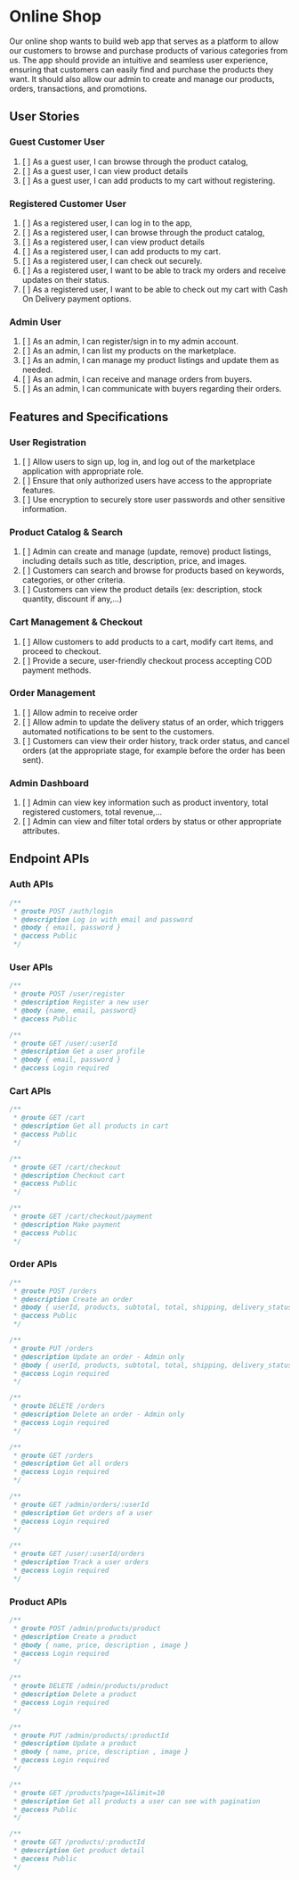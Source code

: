 # Online Shop

Our online shop wants to build web app that serves as a platform to allow our customers to browse and purchase products of various categories from us. The app should provide an intuitive and seamless user experience, ensuring that customers can easily find and purchase the products they want. It should also allow our admin to create and manage our products, orders, transactions, and promotions.

## User Stories

### Guest Customer User

1. [ ] As a guest user, I can browse through the product catalog,
2. [ ] As a guest user, I can view product details
3. [ ] As a guest user, I can add products to my cart without registering.

### Registered Customer User

1. [ ] As a registered user, I can log in to the app,
2. [ ] As a registered user, I can browse through the product catalog,
3. [ ] As a registered user, I can view product details
4. [ ] As a registered user, I can add products to my cart.
5. [ ] As a registered user, I can check out securely.
6. [ ] As a registered user, I want to be able to track my orders and receive updates on their status.
7. [ ] As a registered user, I want to be able to check out my cart with Cash On Delivery payment options.

### Admin User

1. [ ] As an admin, I can register/sign in to my admin account.
2. [ ] As an admin, I can list my products on the marketplace.
3. [ ] As an admin, I can manage my product listings and update them as needed.
4. [ ] As an admin, I can receive and manage orders from buyers.
5. [ ] As an admin, I can communicate with buyers regarding their orders.

## Features and Specifications

### User Registration

1. [ ] Allow users to sign up, log in, and log out of the marketplace application with appropriate role.
2. [ ] Ensure that only authorized users have access to the appropriate features.
3. [ ] Use encryption to securely store user passwords and other sensitive information.

### Product Catalog & Search

1. [ ] Admin can create and manage (update, remove) product listings, including details such as title, description, price, and images.
2. [ ] Customers can search and browse for products based on keywords, categories, or other criteria.
3. [ ] Customers can view the product details (ex: description, stock quantity, discount if any,…)

### Cart Management & Checkout

1. [ ] Allow customers to add products to a cart, modify cart items, and proceed to checkout.
2. [ ] Provide a secure, user-friendly checkout process accepting COD payment methods.

### Order Management

1. [ ] Allow admin to receive order
2. [ ] Allow admin to update the delivery status of an order, which triggers automated notifications to be sent to the customers.
3. [ ] Customers can view their order history, track order status, and cancel orders (at the appropriate stage, for example before the order has been sent).

### Admin Dashboard

1. [ ] Admin can view key information such as product inventory, total registered customers, total revenue,…
2. [ ] Admin can view and filter total orders by status or other appropriate attributes.

## Endpoint APIs

### Auth APIs

```javascript
/**
 * @route POST /auth/login
 * @description Log in with email and password
 * @body { email, password }
 * @access Public
 */
```

### User APIs

```javascript
/**
 * @route POST /user/register
 * @description Register a new user
 * @body {name, email, password}
 * @access Public
```

```javascript
/**
 * @route GET /user/:userId
 * @description Get a user profile
 * @body { email, password }
 * @access Login required
```

### Cart APIs

```javascript
/**
 * @route GET /cart
 * @description Get all products in cart
 * @access Public
 */
```

```javascript
/**
 * @route GET /cart/checkout
 * @description Checkout cart
 * @access Public
 */
```

```javascript
/**
 * @route GET /cart/checkout/payment
 * @description Make payment
 * @access Public
 */
```

### Order APIs

```javascript
/**
 * @route POST /orders
 * @description Create an order
 * @body { userId, products, subtotal, total, shipping, delivery_status, payment_status }
 * @access Public
 */
```

```javascript
/**
 * @route PUT /orders
 * @description Update an order - Admin only
 * @body { userId, products, subtotal, total, shipping, delivery_status, payment_status }
 * @access Login required
 */
```

```javascript
/**
 * @route DELETE /orders
 * @description Delete an order - Admin only
 * @access Login required
 */
```

```javascript
/**
 * @route GET /orders
 * @description Get all orders
 * @access Login required
 */
```

```javascript
/**
 * @route GET /admin/orders/:userId
 * @description Get orders of a user
 * @access Login required
 */
```

```javascript
/**
 * @route GET /user/:userId/orders
 * @description Track a user orders
 * @access Login required
 */
```

### Product APIs

```javascript
/**
 * @route POST /admin/products/product
 * @description Create a product
 * @body { name, price, description , image }
 * @access Login required
 */
```

```javascript
/**
 * @route DELETE /admin/products/product
 * @description Delete a product
 * @access Login required
 */
```

```javascript
/**
 * @route PUT /admin/products/:productId
 * @description Update a product
 * @body { name, price, description , image }
 * @access Login required
 */
```

```javascript
/**
 * @route GET /products?page=1&limit=10
 * @description Get all products a user can see with pagination
 * @access Public
 */
```

```javascript
/**
 * @route GET /products/:productId
 * @description Get product detail
 * @access Public
 */
```
